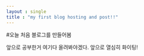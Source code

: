 ```yaml
---
layout : single
title : "my first blog hosting and post!!"
---
```


#오늘 처음 블로그를 만들어봄

앞으로 공부한거 여기다 올려봐야겠다. 앞으로 열심히 화이팅!
